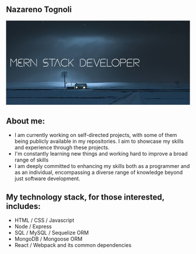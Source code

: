 ## Nazareno Tognoli
<img src="here2.jpg"></img>
## About me:
- I am currently working on self-directed projects, with some of them being publicly available in my repositories. I aim to showcase my skills and experience through these projects.
- I'm constantly learning new things and working hard to improve a broad range of skills
- I am deeply committed to enhancing my skills both as a programmer and as an individual, encompassing a diverse range of knowledge beyond just software development.
## My technology stack, for those interested, includes:
- HTML / CSS / Javascript
- Node / Express
- SQL / MySQL / Sequelize ORM
- MongoDB / Mongoose ORM
- React / Webpack and its common dependencies
